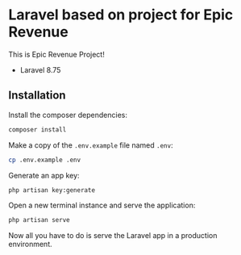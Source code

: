 # Laravel based on project for Epic Revenue

This is Epic Revenue Project!

- Laravel 8.75

## Installation

Install the composer dependencies:

```bash
composer install
```

Make a copy of the `.env.example` file named `.env`:

```bash
cp .env.example .env
```

Generate an app key:

```bash
php artisan key:generate
```

Open a new terminal instance and serve the application:

```bash
php artisan serve
```


Now all you have to do is serve the Laravel app in a production environment.
